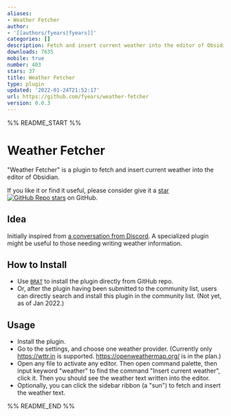 ```yaml
---
aliases:
- Weather Fetcher
author:
- '[[authors/fyears|fyears]]'
categories: []
description: Fetch and insert current weather into the editor of Obsidian.
downloads: 7635
mobile: true
number: 403
stars: 37
title: Weather Fetcher
type: plugin
updated: '2022-01-24T21:52:17'
url: https://github.com/fyears/weather-fetcher
version: 0.0.3
---
```


%% README_START %%

# Weather Fetcher

"Weather Fetcher" is a plugin to fetch and insert current weather into the editor of Obsidian.

If you like it or find it useful, please consider give it a [star ![GitHub Repo stars](https://img.shields.io/github/stars/fyears/weather-fetcher?style=social)](https://github.com/fyears/remotely-save) on GitHub.

## Idea

Initially inspired from [a conversation from Discord](https://discord.com/channels/686053708261228577/840286238928797736/930637892546609202). A specialized plugin might be useful to those needing writing weather information.

## How to Install

- Use [`BRAT`](https://github.com/TfTHacker/obsidian42-brat) to install the plugin directly from GitHub repo.
- Or, after the plugin having been submitted to the community list, users can directly search and install this plugin in the community list. (Not yet, as of Jan 2022.)

## Usage

- Install the plugin.
- Go to the settings, and choose one weather provider. (Currently only https://wttr.in is supported. https://openweathermap.org/ is in the plan.)
- Open any file to activate any editor. Then open command palette, then input keyword "weather" to find the command "Insert current weather", click it. Then you should see the weather text written into the editor.
- Optionally, you can click the sidebar ribbon (a "sun") to fetch and insert the weather text.


%% README_END %%